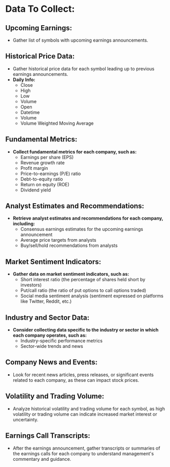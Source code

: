 # Data To Collect:

## Upcoming Earnings:
- Gather list of symbols with upcoming earnings announcements.

## Historical Price Data:
- Gather historical price data for each symbol leading up to previous earnings announcements.
- **Daily Info:**
    - Close
    - High
    - Low
    - Volume
    - Open
    - Datetime
    - Volume
    - Volume Weighted Moving Average

## Fundamental Metrics:
+ **Collect fundamental metrics for each company, such as:**
    - Earnings per share (EPS)
    - Revenue growth rate
    - Profit margin
    - Price-to-earnings (P/E) ratio
    - Debt-to-equity ratio
    - Return on equity (ROE)
    - Dividend yield

## Analyst Estimates and Recommendations:
+ **Retrieve analyst estimates and recommendations for each company, including:**
    - Consensus earnings estimates for the upcoming earnings announcement
    - Average price targets from analysts
    - Buy/sell/hold recommendations from analysts

## Market Sentiment Indicators:
+ **Gather data on market sentiment indicators, such as:**
    - Short interest ratio (the percentage of shares held short by investors)
    - Put/call ratio (the ratio of put options to call options traded)
    - Social media sentiment analysis (sentiment expressed on platforms like Twitter, Reddit, etc.)

## Industry and Sector Data:
+ **Consider collecting data specific to the industry or sector in which each company operates, such as:**
    - Industry-specific performance metrics
    - Sector-wide trends and news

## Company News and Events:
- Look for recent news articles, press releases, or significant events related to each company, as these can impact stock prices.

## Volatility and Trading Volume:
- Analyze historical volatility and trading volume for each symbol, as high volatility or trading volume can indicate increased market interest or uncertainty.

## Earnings Call Transcripts:
- After the earnings announcement, gather transcripts or summaries of the earnings calls for each company to understand management's commentary and guidance.